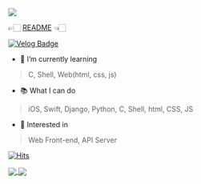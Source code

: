 <img src="https://capsule-render.vercel.app/api?type=soft&color=auto&height=100&section=header&text=\<✋🏻hello%20world!\>&fontSize=50&animation=blinking" />

👉🏻  [README](https://bit.ly/2WJJ3he) 👈🏻

[![Velog Badge](http://img.shields.io/badge/-Velog-20c997?style=flat&link=https://velog.io/@younoah)](https://velog.io/@younoah)



- 🌱 I’m currently learning
> C, Shell, Web(html, css, js)


- 📚 What I can do
> iOS, Swift, Django, Python, C, Shell, html, CSS, JS


- 🧐 Interested in
> Web Front-end, API Server



[![Hits](https://hits.seeyoufarm.com/api/count/incr/badge.svg?url=https%3A%2F%2Fgithub.com%2Fyounoah&count_bg=%236EA9F1&title_bg=%23767676&icon=&icon_color=%23E7E7E7&title=%EB%B0%A9%EB%AC%B8%EC%9E%90%EC%88%98&edge_flat=false)](https://hits.seeyoufarm.com)

<p>
  <a href="https://github.com/younoah">
    <img align="center" src="https://github-readme-stats.vercel.app/api?username=younoah&show_icons=true&theme=blueberry" />
  </a>

  <a href="https://github.com/younoah">
    <img align="center" src="https://github-readme-stats.vercel.app/api/top-langs/?username=younoah&layout=compact" />
  </a>
</p>
